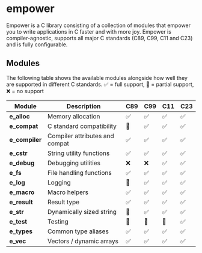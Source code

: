 # empower

Empower is a C library consisting of a collection of modules that empower you to write applications
in C faster and with more joy. Empower is compiler-agnostic, supports all major C standards (C89,
C99, C11 and C23) and is fully configurable.

## Modules

The following table shows the available modules alongside how well they are supported in different C
standards. :white_check_mark: = full support, :construction: = partial support, :x: = no support

| Module         | Description                    | C89                | C99                | C11                | C23                |
| -------------- | ------------------------------ | ------------------ | ------------------ | ------------------ | ------------------ |
| **e_alloc**    | Memory allocation              | :white_check_mark: | :white_check_mark: | :white_check_mark: | :white_check_mark: |
| **e_compat**   | C standard compatibility       | :construction:     | :white_check_mark: | :white_check_mark: | :white_check_mark: |
| **e_compiler** | Compiler attributes and compat | :white_check_mark: | :white_check_mark: | :white_check_mark: | :white_check_mark: |
| **e_cstr**     | String utility functions       | :white_check_mark: | :white_check_mark: | :white_check_mark: | :white_check_mark: |
| **e_debug**    | Debugging utilities            | :x:                | :x:                | :white_check_mark: | :white_check_mark: |
| **e_fs**       | File handling functions        | :white_check_mark: | :white_check_mark: | :white_check_mark: | :white_check_mark: |
| **e_log**      | Logging                        | :construction:     | :white_check_mark: | :white_check_mark: | :white_check_mark: |
| **e_macro**    | Macro helpers                  | :white_check_mark: | :white_check_mark: | :white_check_mark: | :white_check_mark: |
| **e_result**   | Result type                    | :white_check_mark: | :white_check_mark: | :white_check_mark: | :white_check_mark: |
| **e_str**      | Dynamically sized string       | :construction:     | :white_check_mark: | :white_check_mark: | :white_check_mark: |
| **e_test**     | Testing                        | :construction:     | :construction:     | :construction:     | :white_check_mark: |
| **e_types**    | Common type aliases            | :white_check_mark: | :white_check_mark: | :white_check_mark: | :white_check_mark: |
| **e_vec**      | Vectors / dynamic arrays       | :white_check_mark: | :white_check_mark: | :white_check_mark: | :white_check_mark: |
